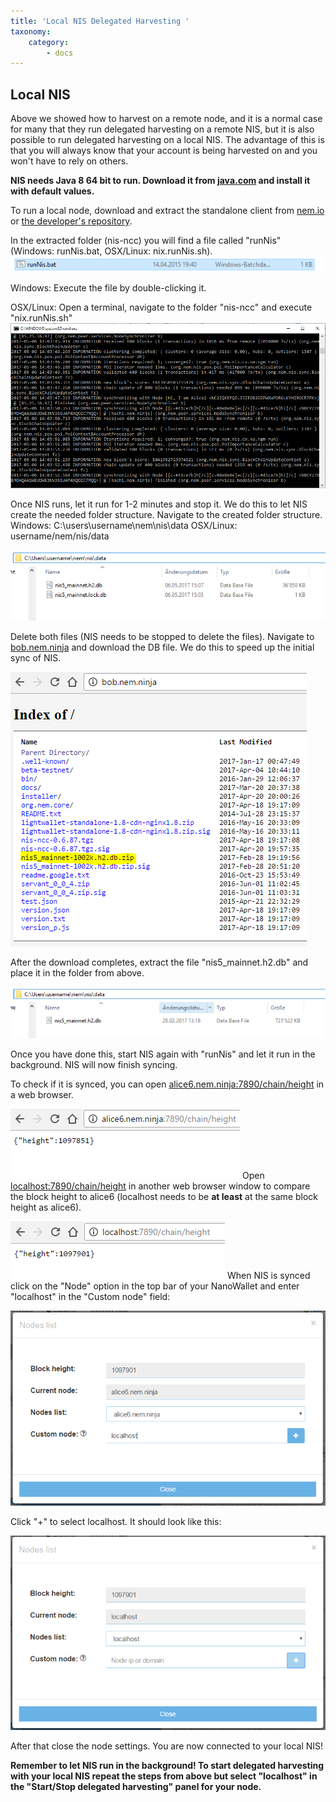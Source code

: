 ```yaml
---
title: 'Local NIS Delegated Harvesting '
taxonomy:
    category:
        - docs
---
```


## Local NIS
Above we showed how to harvest on a remote node, and it is a normal case for many that they run delegated harvesting on a remote NIS, but it is also possible to run delegated harvesting on a local NIS. The advantage of this is that you will always know that your account is being harvested on and you won't have to rely on others. 

**NIS needs Java 8 64 bit to run. Download it from [java.com](https://www.java.com/en/download/manual.jsp) and install it with default values.**

To run a local node, download and extract the standalone client from [nem.io](https://www.nem.io/install.html) or [the developer's repository](http://bob.nem.ninja/). 

In the extracted folder (nis-ncc) you will find a file called "runNis" (Windows: runNis.bat, OSX/Linux: nix.runNis.sh).
![](bWxx446.png)

Windows: Execute the file by double-clicking it.

OSX/Linux: Open a terminal, navigate to the folder "nis-ncc" and execute "nix.runNis.sh"
![](Kyxq1JQ.png)

Once NIS runs, let it run for 1-2 minutes and stop it. We do this to let NIS create the needed folder structure.
Navigate to the created folder structure.
Windows: C:\users\username\nem\nis\data
OSX/Linux: username/nem/nis/data

![](AxmeKzJ.png)

Delete both files (NIS needs to be stopped to delete the files).
Navigate to [bob.nem.ninja](http://bob.nem.ninja) and download the DB file. We do this to speed up the initial sync of NIS.

![](OgDXINY.png)

After the download completes, extract the file "nis5_mainnet.h2.db" and place it in the folder from above.

![](07BRFsT.png)

Once you have done this, start NIS again with "runNis" and let it run in the background. NIS will now finish syncing. 

To check if it is synced, you can open [alice6.nem.ninja:7890/chain/height](http://alice6.nem.ninja:7890/chain/height) in a web browser.

![](wsHNbpH.png)
Open [localhost:7890/chain/height](http://localhost:7890/chain/height) in another web browser window to compare the block height to alice6 (localhost needs to be **at least** at the same block height as alice6).

![](tSPBSmV.png)
When NIS is synced click on the "Node" option in the top bar of your NanoWallet and enter "localhost" in the "Custom node" field:

![](FOCnNnL.png)

Click "+" to select localhost. It should look like this:

![](bAxJYKP.png)

After that close the node settings. 
You are now connected to your local NIS!

**Remember to let NIS run in the background!
To start delegated harvesting with your local NIS repeat the steps from above but select "localhost" in the "Start/Stop delegated harvesting" panel for your node.**
